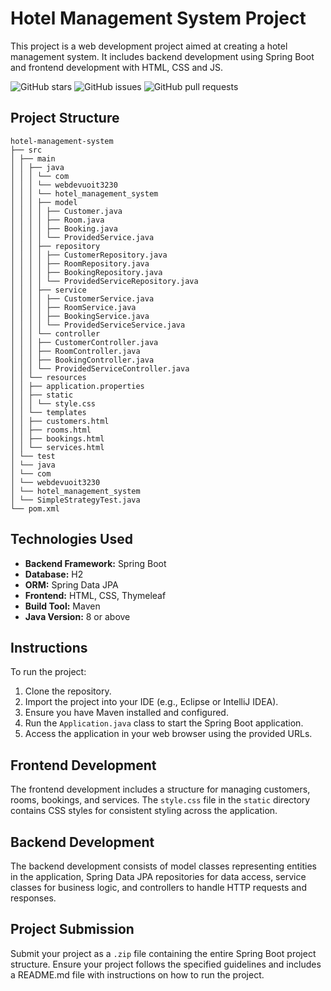 # Hotel Management System Project

This project is a web development project aimed at creating a hotel management system. It includes backend development using Spring Boot and frontend development with HTML, CSS and JS.

![GitHub stars](https://img.shields.io/github/stars/SAMUR274/WEBPROJ?style=social)
![GitHub issues](https://img.shields.io/github/issues/SAMUR274/WEBPROJ)
![GitHub pull requests](https://img.shields.io/github/issues-pr/SAMUR274/WEBPROJ)

## Project Structure
```
hotel-management-system
├── src
│ ├── main
│ │ ├── java
│ │ │ └── com
│ │ │ └── webdevuoit3230
│ │ │ └── hotel_management_system
│ │ │ ├── model
│ │ │ │ ├── Customer.java
│ │ │ │ ├── Room.java
│ │ │ │ ├── Booking.java
│ │ │ │ └── ProvidedService.java
│ │ │ ├── repository
│ │ │ │ ├── CustomerRepository.java
│ │ │ │ ├── RoomRepository.java
│ │ │ │ ├── BookingRepository.java
│ │ │ │ └── ProvidedServiceRepository.java
│ │ │ ├── service
│ │ │ │ ├── CustomerService.java
│ │ │ │ ├── RoomService.java
│ │ │ │ ├── BookingService.java
│ │ │ │ └── ProvidedServiceService.java
│ │ │ └── controller
│ │ │ ├── CustomerController.java
│ │ │ ├── RoomController.java
│ │ │ ├── BookingController.java
│ │ │ └── ProvidedServiceController.java
│ │ └── resources
│ │ ├── application.properties
│ │ ├── static
│ │ │ └── style.css
│ │ └── templates
│ │ ├── customers.html
│ │ ├── rooms.html
│ │ ├── bookings.html
│ │ └── services.html
│ └── test
│ └── java
│ └── com
│ └── webdevuoit3230
│ └── hotel_management_system
│ └── SimpleStrategyTest.java
└── pom.xml
```


## Technologies Used

- **Backend Framework:** Spring Boot
- **Database:** H2
- **ORM:** Spring Data JPA
- **Frontend:** HTML, CSS, Thymeleaf
- **Build Tool:** Maven
- **Java Version:** 8 or above

## Instructions

To run the project:

1. Clone the repository.
2. Import the project into your IDE (e.g., Eclipse or IntelliJ IDEA).
3. Ensure you have Maven installed and configured.
4. Run the `Application.java` class to start the Spring Boot application.
5. Access the application in your web browser using the provided URLs.

## Frontend Development

The frontend development includes a structure for managing customers, rooms, bookings, and services. The `style.css` file in the `static` directory contains CSS styles for consistent styling across the application.

## Backend Development

The backend development consists of model classes representing entities in the application, Spring Data JPA repositories for data access, service classes for business logic, and controllers to handle HTTP requests and responses.

## Project Submission

Submit your project as a `.zip` file containing the entire Spring Boot project structure. Ensure your project follows the specified guidelines and includes a README.md file with instructions on how to run the project.
